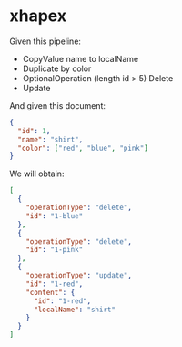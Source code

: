 # xhapex
Given this pipeline: 
  - CopyValue name to localName
  - Duplicate by color
  - OptionalOperation (length id > 5) Delete
  - Update
  
And given this document: 
```json
{
  "id": 1, 
  "name": "shirt", 
  "color": ["red", "blue", "pink"]
}
```

We will obtain: 
```json
[
  {
    "operationType": "delete", 
    "id": "1-blue"
  },
  {
    "operationType": "delete", 
    "id": "1-pink"
  }, 
  {
    "operationType": "update", 
    "id": "1-red",
    "content": {
      "id": "1-red",
      "localName": "shirt"
    }
  }
]
```
